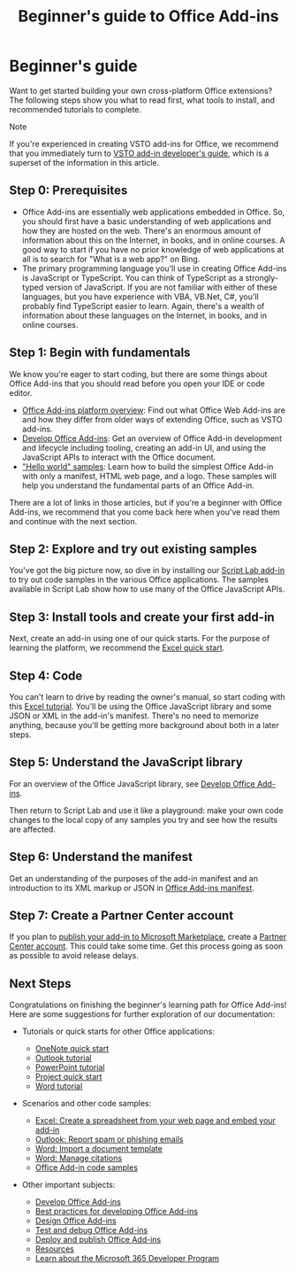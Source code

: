 ﻿---
title: Beginner's guide to Office Add-ins
description:  A recommended path for beginners through the learning resources for Office Add-ins.
ms.date: 06/25/2025
ms.topic: get-started
ms.custom: scenarios:getting-started
ms.localizationpriority: high
---

# Beginner's guide

Want to get started building your own cross-platform Office extensions? The following steps show you what to read first, what tools to install, and recommended tutorials to complete.

> [!NOTE]
> If you're experienced in creating VSTO add-ins for Office, we recommend that you immediately turn to [VSTO add-in developer's guide](learning-path-transition.md), which is a superset of the information in this article.

## Step 0: Prerequisites

- Office Add-ins are essentially web applications embedded in Office. So, you should first have a basic understanding of web applications and how they are hosted on the web. There's an enormous amount of information about this on the Internet, in books, and in online courses. A good way to start if you have no prior knowledge of web applications at all is to search for "What is a web app?" on Bing.
- The primary programming language you'll use in creating Office Add-ins is JavaScript or TypeScript. You can think of TypeScript as a strongly-typed version of JavaScript. If you are not familiar with either of these languages, but you have experience with VBA, VB.Net, C#, you'll probably find TypeScript easier to learn. Again, there's a wealth of information about these languages on the Internet, in books, and in online courses.

## Step 1: Begin with fundamentals

We know you're eager to start coding, but there are some things about Office Add-ins that you should read before you open your IDE or code editor.

- [Office Add-ins platform overview](office-add-ins.md): Find out what Office Web Add-ins are and how they differ from older ways of extending Office, such as VSTO add-ins.
- [Develop Office Add-ins](../develop/develop-overview.md): Get an overview of Office Add-in development and lifecycle including tooling, creating an add-in UI, and using the JavaScript APIs to interact with the Office document.
- ["Hello world" samples](https://github.com/OfficeDev/Office-Add-in-samples/tree/main/Samples/hello-world): Learn how to build the simplest Office Add-in with only a manifest, HTML web page, and a logo. These samples will help you understand the fundamental parts of an Office Add-in.

There are a lot of links in those articles, but if you're a beginner with Office Add-ins, we recommend that you come back here when you've read them and continue with the next section.

## Step 2: Explore and try out existing samples

You've got the big picture now, so dive in by installing our [Script Lab add-in](explore-with-script-lab.md) to try out code samples in the various Office applications. The samples available in Script Lab show how to use many of the Office JavaScript APIs.

## Step 3: Install tools and create your first add-in

Next, create an add-in using one of our quick starts. For the purpose of learning the platform, we recommend the [Excel quick start](../quickstarts/excel-quickstart-jquery.md).

## Step 4: Code

You can't learn to drive by reading the owner's manual, so start coding with this [Excel tutorial](../tutorials/excel-tutorial.md). You'll be using the Office JavaScript library and some JSON or XML in the add-in's manifest. There's no need to memorize anything, because you'll be getting more background about both in a later steps.

## Step 5: Understand the JavaScript library

For an overview of the Office JavaScript library, see [Develop Office Add-ins](../develop/develop-overview.md).

Then return to Script Lab and use it like a playground: make your own code changes to the local copy of any samples you try and see how the results are affected.

## Step 6: Understand the manifest

Get an understanding of the purposes of the add-in manifest and an introduction to its XML markup or JSON in [Office Add-ins manifest](../develop/add-in-manifests.md).

## Step 7: Create a Partner Center account

If you plan to [publish your add-in to Microsoft Marketplace](../publish/publish.md), create a [Partner Center account](/partner-center/marketplace-offers/open-a-developer-account). This could take some time. Get this process going as soon as possible to avoid release delays.

## Next Steps

Congratulations on finishing the beginner's learning path for Office Add-ins! Here are some suggestions for further exploration of our documentation:

- Tutorials or quick starts for other Office applications:

  - [OneNote quick start](../quickstarts/onenote-quickstart.md)
  - [Outlook tutorial](/outlook/add-ins/addin-tutorial)
  - [PowerPoint tutorial](../tutorials/powerpoint-tutorial-yo.md)
  - [Project quick start](../quickstarts/project-quickstart.md)
  - [Word tutorial](../tutorials/word-tutorial.md)

- Scenarios and other code samples:

  - [Excel: Create a spreadsheet from your web page and embed your add-in](/office/dev/add-ins/excel/pnp-open-in-excel)
  - [Outlook: Report spam or phishing emails](https://github.com/OfficeDev/Office-Add-in-samples/tree/main/Samples/outlook-spam-reporting)
  - [Word: Import a document template](/office/dev/add-ins/word/import-template)
  - [Word: Manage citations](/office/dev/add-ins/word/citation-management)
  - [Office Add-in code samples](/office/dev/add-ins/overview/office-add-in-code-samples)

- Other important subjects:

  - [Develop Office Add-ins](../develop/develop-overview.md)
  - [Best practices for developing Office Add-ins](../concepts/add-in-development-best-practices.md)
  - [Design Office Add-ins](../design/add-in-design.md)
  - [Test and debug Office Add-ins](../testing/test-debug-office-add-ins.md)
  - [Deploy and publish Office Add-ins](../publish/publish.md)
  - [Resources](../resources/resources-links-help.md)
  - [Learn about the Microsoft 365 Developer Program](https://aka.ms/m365devprogram)
